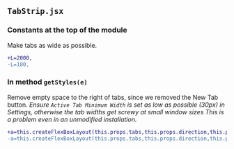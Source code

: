 ## `TabStrip.jsx`

### Constants at the top of the module
Make tabs as wide as possible.

```diff
+L=2000,
-L=180,
```

### In method `getStyles(e)`
Remove empty space to the right of tabs, since we removed the New Tab button.
*Ensure `Active Tab Minimum Width` is set as low as possible (30px) in Settings, otherwise the tab widths get screwy at small window sizes This is a problem even in an unmodified installation.*
```diff
+a=this.createFlexBoxLayout(this.props.tabs,this.props.direction,this.props.maxWidth+65,this.props.maxHeight
-a=this.createFlexBoxLayout(this.props.tabs,this.props.direction,this.props.maxWidth,this.props.maxHeight
```
